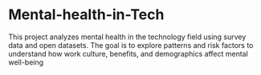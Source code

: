 # Mental-health-in-Tech
This project analyzes mental health in the technology field using survey data and open datasets. The goal is to explore patterns and risk factors to understand how work culture, benefits, and demographics affect mental well-being
